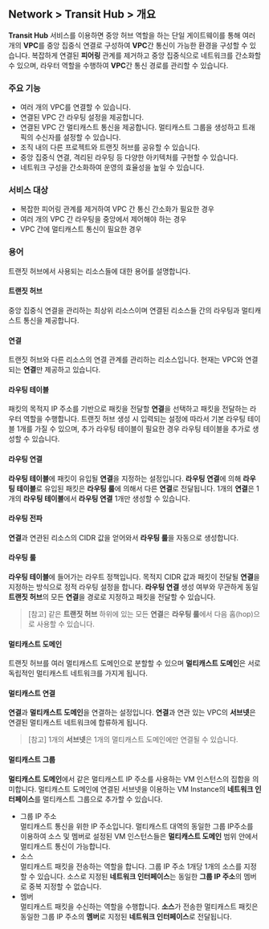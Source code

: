 ## Network > Transit Hub > 개요

**Transit Hub** 서비스를 이용하면 중앙 허브 역할을 하는 단일 게이트웨이를 통해 여러 개의 **VPC**를 중앙 집중식 연결로 구성하여 **VPC**간 통신이 가능한 환경을 구성할 수 있습니다. 복잡하게 연결된 **피어링** 관계를 제거하고 중앙 집중식으로 네트워크를 간소화할 수 있으며, 라우터 역할을 수행하여 **VPC**간 통신 경로를 관리할 수 있습니다.

### 주요 기능

* 여러 개의 VPC를 연결할 수 있습니다.
* 연결된 VPC 간 라우팅 설정을 제공합니다.
* 연결된 VPC 간 멀티캐스트 통신을 제공합니다. 멀티캐스트 그룹을 생성하고 트래픽의 수신자를 설정할 수 있습니다.
* 조직 내의 다른 프로젝트와 트랜짓 허브를 공유할 수 있습니다.
* 중앙 집중식 연결, 격리된 라우팅 등 다양한 아키텍처를 구현할 수 있습니다.
* 네트워크 구성을 간소화하여 운영의 효율성을 높일 수 있습니다.

### 서비스 대상

* 복잡한 피어링 관계를 제거하여 VPC 간 통신 간소화가 필요한 경우
* 여러 개의 VPC 간 라우팅을 중앙에서 제어해야 하는 경우
* VPC 간에 멀티캐스트 통신이 필요한 경우

### 용어

트랜짓 허브에서 사용되는 리소스들에 대한 용어를 설명합니다.

#### 트랜짓 허브

중앙 집중식 연결을 관리하는 최상위 리소스이며 연결된 리소스들 간의 라우팅과 멀티캐스트 통신을 제공합니다.

#### 연결

트랜짓 허브와 다른 리소스의 연결 관계를 관리하는 리소스입니다. 현재는 VPC와 연결되는 **연결**만 제공하고 있습니다.

#### 라우팅 테이블

패킷의 목적지 IP 주소를 기반으로 패킷을 전달할 **연결**을 선택하고 패킷을 전달하는 라우터 역할을 수행합니다. 트랜짓 허브 생성 시 입력되는 설정에 따라서 기본 라우팅 테이블 1개를 가질 수 있으며, 추가 라우팅 테이블이 필요한 경우 라우팅 테이블을 추가로 생성할 수 있습니다. 

#### 라우팅 연결

**라우팅 테이블**에 패킷이 유입될 **연결**을 지정하는 설정입니다. **라우팅 연결**에 의해 **라우팅 테이블**로 유입된 패킷은 **라우팅 룰**에 의해서 다른 **연결**로 전달됩니다. 1개의 **연결**은 1개의 **라우팅 테이블**에서 **라우팅 연결** 1개만 생성할 수 있습니다. 

#### 라우팅 전파

**연결**과 연관된 리소스의 CIDR 값을 얻어와서 **라우팅 룰**을 자동으로 생성합니다.

#### 라우팅 룰

**라우팅 테이블**에 들어가는 라우트 정책입니다. 목적지 CIDR 값과 패킷이 전달될 **연결**을 지정하는 방식으로 정적 라우팅 설정을 합니다. **라우팅 연결** 생성 여부와 무관하게 동일 **트랜짓 허브**의 모든 **연결**을 경로로 지정하고 패킷을 전달할 수 있습니다.
> [참고] 같은 **트랜짓 허브** 하위에 있는 모든 **연결**은 **라우팅 룰**에서 다음 홉(hop)으로 사용할 수 있습니다.

#### 멀티캐스트 도메인

트랜짓 허브를 여러 멀티캐스트 도메인으로 분할할 수 있으며 **멀티캐스트 도메인**은 서로 독립적인 멀티캐스트 네트워크를 가지게 됩니다.

#### 멀티캐스트 연결

**연결**과 **멀티캐스트 도메인**을 연결하는 설정입니다. **연결**과 연관 있는 VPC의 **서브넷**은 연결된 멀티캐스트 네트워크에 합류하게 됩니다.
> [참고] 1개의 **서브넷**은 1개의 멀티캐스트 도메인에만 연결될 수 있습니다.

#### 멀티캐스트 그룹

**멀티캐스트 도메인**에서 같은 멀티캐스트 IP 주소를 사용하는 VM 인스턴스의 집합을 의미합니다. 멀티캐스트 도메인에 연결된 서브넷을 이용하는 VM Instance의 **네트워크 인터페이스**를 멀티캐스트 그룹으로 추가할 수 있습니다.

* 그룹 IP 주소<br>
멀티캐스트 통신을 위한 IP 주소입니다. 멀티캐스트 대역의 동일한 그룹 IP주소를 이용하여 소스 및 멤버로 설정된 VM 인스턴스들은 **멀티캐스트 도메인** 범위 안에서 멀티캐스트 통신이 가능합니다.
* 소스<br>
멀티캐스트 패킷을 전송하는 역할을 합니다. 그룹 IP 주소 1개당 1개의 소스를 지정할 수 있습니다. 소스로 지정된 **네트워크 인터페이스**는 동일한 **그룹 IP 주소**의 멤버로 중복 지정할 수 없습니다.
* 멤버<br>
멀티캐스트 패킷을 수신하는 역할을 수행합니다. **소스**가 전송한 멀티캐스트 패킷은 동일한 그룹 IP 주소의 **멤버**로 지정된 **네트워크 인터페이스**로 전달됩니다. 
